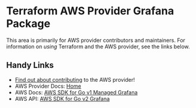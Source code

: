# Terraform AWS Provider Grafana Package

This area is primarily for AWS provider contributors and maintainers. For information on _using_ Terraform and the AWS provider, see the links below.

## Handy Links

* [Find out about contributing](https://hashicorp.github.io/terraform-provider-aws/#contribute) to the AWS provider!
* AWS Provider Docs: [Home](https://registry.terraform.io/providers/hashicorp/aws/latest/docs)
* AWS Docs: [AWS SDK for Go v1 Managed Grafana](https://docs.aws.amazon.com/sdk-for-go/api/service/managedgrafana/)
* AWS API: [AWS SDK for Go v2 Grafana](https://github.com/aws/aws-sdk-go-v2/tree/main/service/grafana)

